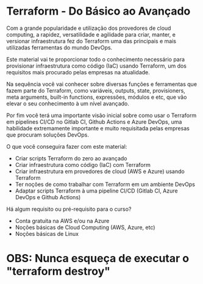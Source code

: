 # Terraform - Do Básico ao Avançado 

Com a grande popularidade e utilização dos provedores de cloud computing, a rapidez, versatilidade e agilidade para criar, manter, e versionar infraestrutura fez do Terraform uma das principais e mais utilizadas ferramentas do mundo DevOps.

Este material vai te proporcionar todo o conhecimento necessário para provisionar infraestrutura como código (IaC) usando Terraform, um dos requisitos mais procurado pelas empresas na atualidade.

Na sequência você vai conhecer sobre diversas funções e ferramentas que fazem parte do Terraform, como variáveis, outputs, state, provisioners, meta arguments, built-in functions, expressões, módulos e etc, que vão elevar o seu conhecimento à um nível avançado.

Por fim você terá uma importante visão inicial sobre como usar o Terraform em pipelines CI/CD no Gitlab CI, Github Actions e Azure DevOps, uma habilidade extremamente importante e muito requisitada pelas empresas que procuram soluções DevOps.

O que você conseguira fazer com este material:

- Criar scripts Terraform do zero ao avançado
- Criar infraestrutura como código (IaC) com Terraform
- Criar infraestrutura em provedores de cloud (AWS e Azure) usando Terraform
- Ter noções de como trabalhar com Terraform em um ambiente DevOps
- Adaptar scripts Terraform à uma pipeline CI/CD (Gitlab CI, Azure DevOps e Github Actions)

Há algum requisito ou pré-requisito para o curso?

- Conta gratuita na AWS e/ou na Azure
- Noções básicas de Cloud Computing (AWS, Azure, etc)
- Noções básicas de Linux

# OBS: Nunca esqueça de executar o "terraform destroy"
